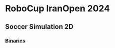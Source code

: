 # RoboCup IranOpen 2024
## Soccer Simulation 2D
### [Binaries](https://github.com/RCSS-IR/IranOpen2024/releases/tag/bins)
